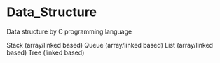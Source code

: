 # Data_Structure
Data structure by C programming language

Stack (array/linked based)
Queue (array/linked based)
List (array/linked based)
Tree (linked based)
